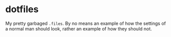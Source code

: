 # dotfiles

My pretty garbaged `.files`. By no means an example of how the settings of a normal man should look, rather an example of how they should not.
